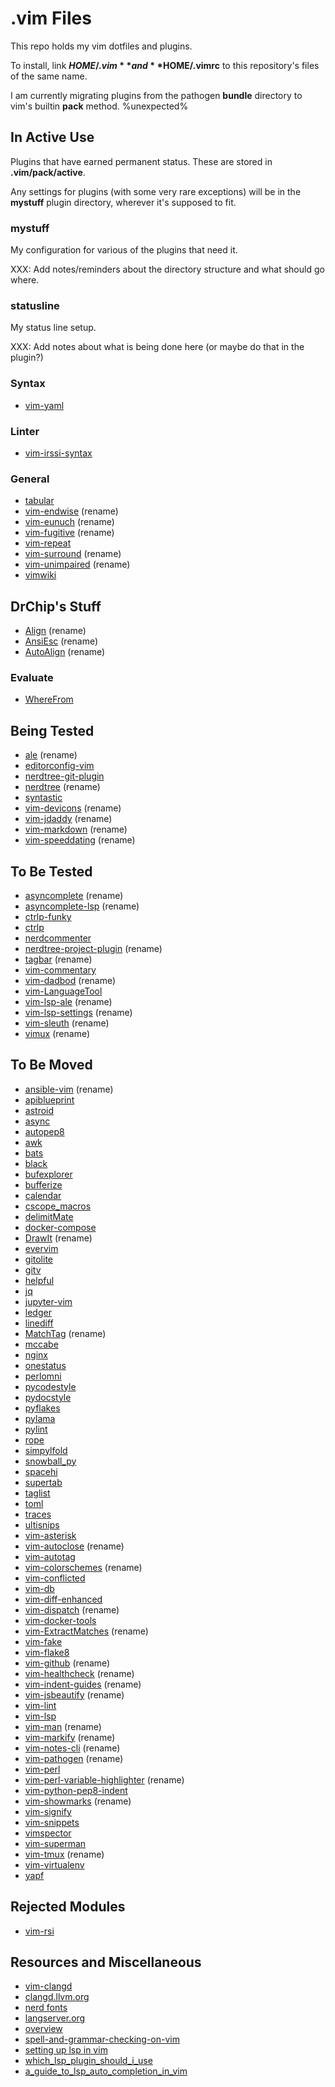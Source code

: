 # .vim Files

This repo holds my vim dotfiles and plugins.

To install, link **$HOME/.vim** and **$HOME/.vimrc** to this repository's
files of the same name.

I am currently migrating plugins from the pathogen **bundle** directory to
vim's builtin **pack** method.
%unexpected%

## In Active Use

Plugins that have earned permanent status. These are stored in
**.vim/pack/active**.

Any settings for plugins (with some very rare exceptions) will be in the
**mystuff** plugin directory, wherever it's supposed to fit.

### mystuff

My configuration for various of the plugins that need it.

XXX: Add notes/reminders about the directory structure and what should go
     where.

### statusline

My status line setup.

XXX: Add notes about what is being done here (or maybe do that in the plugin?)

### Syntax

* [vim-yaml](https://github.com/stephpy/vim-yaml)

### Linter

* [vim-irssi-syntax](https://github.com/isundil/vim-irssi-syntax.git)

### General

* [tabular](https://github.com/godlygeek/tabular.git)
* [vim-endwise](https://github.com/tpope/vim-endwise.git) (rename)
* [vim-eunuch](https://github.com/tpope/vim-eunuch.git) (rename)
* [vim-fugitive](https://github.com/tpope/vim-fugitive.git) (rename)
* [vim-repeat](https://github.com/tpope/vim-repeat.git)
* [vim-surround](https://github.com/tpope/vim-surround.git) (rename)
* [vim-unimpaired](https://github.com/tpope/vim-unimpaired.git) (rename)
* [vimwiki](https://github.com/vimwiki/vimwiki.git)

## DrChip's Stuff

* [Align](https://github.com/vim-scripts/Align.git) (rename)
* [AnsiEsc](https://github.com/vim-scripts/AnsiEsc.vim.git) (rename)
* [AutoAlign](https://github.com/vim-scripts/AutoAlign.git) (rename)

### Evaluate

* [WhereFrom](https://www.drchip.org/astronaut/vim/index.html#WHEREFROM)

## Being Tested

* [ale](https://github.com/dense-analysis/ale.git) (rename)
* [editorconfig-vim](https://github.com/editorconfig/editorconfig-vim.git)
* [nerdtree-git-plugin](https://github.com/Xuyuanp/nerdtree-git-plugin.git)
* [nerdtree](https://github.com/preservim/nerdtree.git) (rename)
* [syntastic](https://github.com/scrooloose/syntastic.git)
* [vim-devicons](https://github.com/ryanoasis/vim-devicons.git) (rename)
* [vim-jdaddy](https://github.com/tpope/vim-jdaddy.git) (rename)
* [vim-markdown](https://github.com/preservim/vim-markdown.git) (rename)
* [vim-speeddating](https://github.com/tpope/vim-speeddating.git) (rename)

## To Be Tested

* [asyncomplete](https://github.com/prabirshrestha/asyncomplete.vim.git) (rename)
* [asyncomplete-lsp](https://github.com/prabirshrestha/asyncomplete-lsp.vim.git) (rename)
* [ctrlp-funky](https://github.com/tacahiroy/ctrlp-funky.git)
* [ctrlp](https://github.com/ctrlpvim/ctrlp.vim)
* [nerdcommenter](https://github.com/scrooloose/nerdcommenter)
* [nerdtree-project-plugin](https://github.com/scrooloose/nerdtree-project-plugin.git) (rename)
* [tagbar](https://github.com/preservim/tagbar.git) (rename)
* [vim-commentary](https://github.com/tpope/vim-commentary.git)
* [vim-dadbod](https://github.com/tpope/vim-dadbod.git) (rename)
* [vim-LanguageTool](https://github.com/dpelle/vim-LanguageTool.git)
* [vim-lsp-ale](https://github.com/rhysd/vim-lsp-ale.git) (rename)
* [vim-lsp-settings](https://github.com/mattn/vim-lsp-settings.git) (rename)
* [vim-sleuth](https://github.com/tpope/vim-sleuth.git) (rename)
* [vimux](https://github.com/preservim/vimux.git) (rename)

## To Be Moved

* [ansible-vim](https://github.com/pearofducks/ansible-vim.git) (rename)
* [apiblueprint](https://github.com/kylef/apiblueprint.vim.git)
* [astroid](https://github.com/PyCQA/astroid)
* [async](https://github.com/prabirshrestha/async.vim.git)
* [autopep8](https://github.com/hhatto/autopep8)
* [awk](https://github.com/vim-scripts/awk.vim)
* [bats](https://github.com/aliou/bats.vim)
* [black](https://github.com/ambv/black)
* [bufexplorer](https://github.com/jlanzarotta/bufexplorer.git)
* [bufferize](https://github.com/AndrewRadev/bufferize.vim.git)
* [calendar](https://github.com/itchyny/calendar.vim)
* [cscope_macros](https://github.com/vim-scripts/cscope_macros.vim.git)
* [delimitMate](https://github.com/Raimondi/delimitMate.git)
* [docker-compose](https://github.com/skanehira/docker-compose.vim)
* [DrawIt](https://github.com/vim-scripts/DrawIt.git) (rename)
* [evervim](https://github.com/kakkyz81/evervim.git)
* [gitolite](https://github.com/tmatilai/gitolite.vim.git)
* [gitv](https://github.com/gregsexton/gitv)
* [helpful](https://github.com/tweekmonster/helpful.vim.git)
* [jq](https://github.com/vito-c/jq.vim.git)
* [jupyter-vim](https://github.com/jupyter-vim/jupyter-vim)
* [ledger](https://github.com/vim-scripts/ledger.vim.git)
* [linediff](https://github.com/AndrewRadev/linediff.vim.git)
* [MatchTag](https://github.com/gregsexton/MatchTag.git) (rename)
* [mccabe](https://github.com/PyCQA/mccabe)
* [nginx](https://github.com/chr4/nginx.vim)
* [onestatus](https://github.com/narajaon/onestatus.git)
* [perlomni](https://github.com/c9s/perlomni.vim.git)
* [pycodestyle](https://github.com/PyCQA/pycodestyle)
* [pydocstyle](https://github.com/PyCQA/pydocstyle)
* [pyflakes](https://github.com/PyCQA/pyflakes)
* [pylama](https://github.com/klen/pylama)
* [pylint](https://github.com/PyCQA/pylint)
* [rope](https://github.com/python-rope/rope)
* [simpylfold](https://github.com/tmhedberg/simpylfold)
* [snowball_py](https://github.com/diraol/snowball_py)
* [spacehi](https://github.com/jpalardy/spacehi.vim.git)
* [supertab](https://github.com/ervandew/supertab.git)
* [taglist](https://github.com/vim-scripts/taglist.vim.git)
* [toml](https://github.com/uiri/toml.git)
* [traces](https://github.com/markonm/traces.vim.git)
* [ultisnips](https://github.com/SirVer/ultisnips.git)
* [vim-asterisk](https://github.com/haya14busa/vim-asterisk.git)
* [vim-autoclose](https://github.com/Townk/vim-autoclose.git) (rename)
* [vim-autotag](https://github.com/craigemery/vim-autotag)
* [vim-colorschemes](https://github.com/flazz/vim-colorschemes.git) (rename)
* [vim-conflicted](https://github.com/christoomey/vim-conflicted.git)
* [vim-db](https://github.com/tpope/vim-db.git)
* [vim-diff-enhanced](https://github.com/chrisbra/vim-diff-enhanced.git)
* [vim-dispatch](https://github.com/tpope/vim-dispatch.git) (rename)
* [vim-docker-tools](https://github.com/kevinhui/vim-docker-tools)
* [vim-ExtractMatches](https://github.com/inkarkat/vim-ExtractMatches.git) (rename)
* [vim-fake](https://github.com/tkhren/vim-fake.git)
* [vim-flake8](https://github.com/nvie/vim-flake8)
* [vim-github](https://github.com/thinca/vim-github.git) (rename)
* [vim-healthcheck](https://github.com/rhysd/vim-healthcheck.git) (rename)
* [vim-indent-guides](https://github.com/nathanaelkane/vim-indent-guides.git) (rename)
* [vim-jsbeautify](https://github.com/maksimr/vim-jsbeautify.git) (rename)
* [vim-lint](https://github.com/dbakker/vim-lint.git)
* [vim-lsp](https://github.com/prabirshrestha/vim-lsp.git)
* [vim-man](https://github.com/vim-utils/vim-man.git) (rename)
* [vim-markify](https://github.com/dhruvasagar/vim-markify) (rename)
* [vim-notes-cli](https://github.com/rhysd/vim-notes-cli.git) (rename)
* [vim-pathogen](https://github.com/tpope/vim-pathogen.git) (rename)
* [vim-perl](https://github.com/vim-perl/vim-perl.git)
* [vim-perl-variable-highlighter](https://github.com/mannih/vim-perl-variable-highlighter.git) (rename)
* [vim-python-pep8-indent](https://github.com/hynek/vim-python-pep8-indent)
* [vim-showmarks](https://github.com/jacquesbh/vim-showmarks.git) (rename)
* [vim-signify](https://github.com/mhinz/vim-signify.git)
* [vim-snippets](https://github.com/honza/vim-snippets.git)
* [vimspector](https://github.com/puremourning/vimspector.git)
* [vim-superman](https://github.com/jez/vim-superman.git)
* [vim-tmux](https://github.com/tmux-plugins/vim-tmux.git) (rename)
* [vim-virtualenv](https://github.com/jmcantrell/vim-virtualenv)
* [yapf](https://github.com/google/yapf)

## Rejected Modules

* [vim-rsi](https://github.com/tpope/vim-rsi.git)

## Resources and Miscellaneous

* [vim-clangd](http://aliquote.org/post/vim-clangd/)
* [clangd.llvm.org](https://clangd.llvm.org/)
* [nerd fonts](https://github.com/ryanoasis/nerd-fonts)
* [langserver.org](https://langserver.org/)
* [overview](https://microsoft.github.io/language-server-protocol/overviews/lsp/overview/)
* [spell-and-grammar-checking-on-vim](https://ncona.com/2018/12/spell-and-grammar-checking-on-vim/)
* [setting up lsp in vim](https://ncona.com/2021/12/setting-up-lsp-in-vim)
* [which_lsp_plugin_should_i_use](https://www.reddit.com/r/vim/comments/7lnhrt/which_lsp_plugin_should_i_use/)
* [a_guide_to_lsp_auto_completion_in_vim](https://www.reddit.com/r/vim/comments/b33lc1/a_guide_to_lsp_auto_completion_in_vim/)